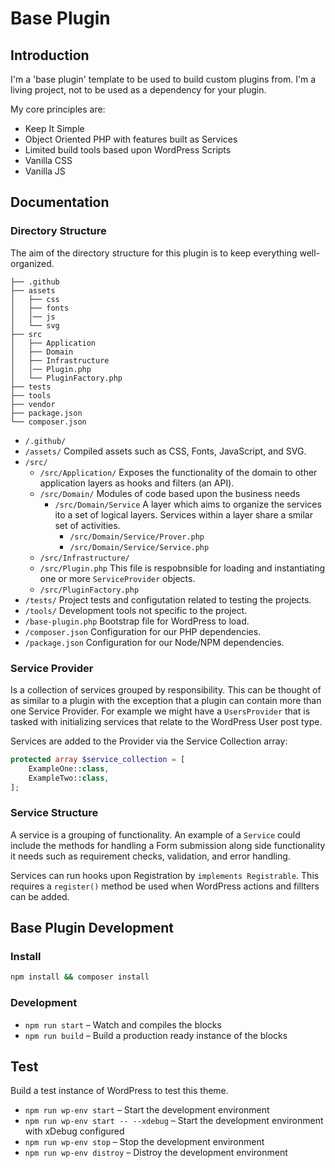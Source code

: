 # Base Plugin

## Introduction

I'm a 'base plugin' template to be used to build custom plugins from.
I'm a living project, not to be used as a dependency for your plugin.

My core principles are:

- Keep It Simple
- Object Oriented PHP with features built as Services
- Limited build tools based upon WordPress Scripts
- Vanilla CSS
- Vanilla JS

## Documentation

### Directory Structure

The aim of the directory structure for this plugin is to keep everything well-organized.

```
├── .github
├── assets
│   ├── css
│   ├── fonts
│   │── js
│   └── svg
├── src
│   ├── Application
│   ├── Domain
│   ├── Infrastructure
│   │── Plugin.php
│   └── PluginFactory.php
├── tests
├── tools
├── vendor
├── package.json
└── composer.json
```

- `/.github/`
- `/assets/` Compiled assets such as CSS, Fonts, JavaScript, and SVG.
- `/src/`
  - `/src/Application/` Exposes the functionality of the domain to other application layers as hooks and filters (an API).
  - `/src/Domain/` Modules of code based upon the business needs
    - `/src/Domain/Service` A layer which aims to organize the services ito a set of logical layers. Services within a layer share a smilar set of activities.
      - `/src/Domain/Service/Prover.php`
      - `/src/Domain/Service/Service.php`
  - `/src/Infrastructure/`
  - `/src/Plugin.php` This file is respobnsible for loading and instantiating one or more `ServiceProvider` objects.
  - `/src/PluginFactory.php`
- `/tests/` Project tests and configutation related to testing the projects.
- `/tools/` Development tools not specific to the project.
- `/base-plugin.php` Bootstrap file for WordPress to load.
- `/composer.json` Configuration for our PHP dependencies.
- `/package.json` Configuration for our Node/NPM dependencies.

### Service Provider

Is a collection of services grouped by responsibility. This can be thought of as similar to a plugin with the exception that a plugin can contain more than one Service Provider. For example we might have a `UsersProvider` that is tasked with initializing services that relate to the WordPress User post type.

Services are added to the Provider via the Service Collection array:

```php
protected array $service_collection = [
	ExampleOne::class,
	ExampleTwo::class,
];
```

### Service Structure

A service is a grouping of functionality. An example of a `Service` could include the methods for handling a Form submission along side functionality it needs such as requirement checks, validation, and error handling.

Services can run hooks upon Registration by `implements Registrable`.
This requires a `register()` method be used when WordPress actions and fillters can be added.

## Base Plugin Development

### Install

```sh
npm install && composer install
```

### Development

- `npm run start` – Watch and compiles the blocks
- `npm run build` – Build a production ready instance of the blocks

## Test

Build a test instance of WordPress to test this theme.

- `npm run wp-env start` – Start the development environment
- `npm run wp-env start -- --xdebug` – Start the development environment with xDebug configured
- `npm run wp-env stop` – Stop the development environment
- `npm run wp-env distroy` – Distroy the development environment
